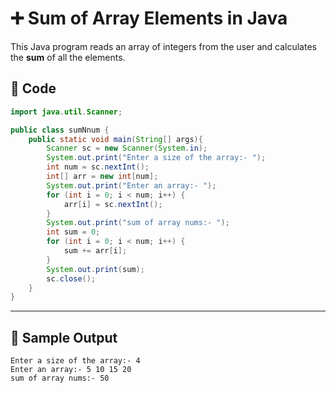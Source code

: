 # ➕ Sum of Array Elements in Java

This Java program reads an array of integers from the user and calculates the **sum** of all the elements.

## 📄 Code

```java
import java.util.Scanner;

public class sumNnum {
    public static void main(String[] args){
        Scanner sc = new Scanner(System.in);
        System.out.print("Enter a size of the array:- ");
        int num = sc.nextInt();
        int[] arr = new int[num];
        System.out.print("Enter an array:- ");
        for (int i = 0; i < num; i++) {
            arr[i] = sc.nextInt();
        }
        System.out.print("sum of array nums:- ");
        int sum = 0;
        for (int i = 0; i < num; i++) {
            sum += arr[i];
        }
        System.out.print(sum);
        sc.close();
    }
}
```
---
## 🧪 Sample Output
```
Enter a size of the array:- 4
Enter an array:- 5 10 15 20
sum of array nums:- 50
```
